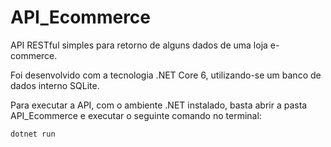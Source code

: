 # API_Ecommerce
API RESTful simples para retorno de alguns dados de uma loja e-commerce.

Foi desenvolvido com a tecnologia .NET Core 6, utilizando-se um banco de dados interno SQLite.

Para executar a API, com o ambiente .NET instalado, basta abrir a pasta API_Ecommerce e executar o seguinte comando no terminal:
```
dotnet run
```

